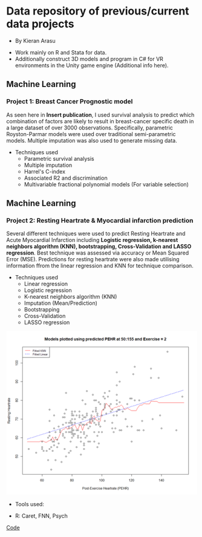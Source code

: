 # Data repository of previous/current data projects
* By Kieran Arasu
- Work mainly on R and Stata for data.
- Additionally construct 3D models and program in C# for VR environments in the Unity game engine (Additional info here).


## Machine Learning
### Project 1: Breast Cancer Prognostic model
As seen here in **Insert publication**, I used survival analysis to predict which combination of factors are likely to result in breast-cancer specific death in a large dataset of over 3000 observations. Specifically, parametric Royston-Parmar models were used over
traditional semi-parametric models. Multiple imputation was also used to generate missing data.

* Techniques used
  - Parametric survival analysis
  - Multiple imputation
  - Harrel's C-index
  - Associated R2 and discrimination
  - Multivariable fractional polynomial models (For variable selection)


## Machine Learning
### Project 2: Resting Heartrate & Myocardial infarction prediction 
Several different techniques were used to predict Resting Heartrate and Acute Myocardial Infarction including **Logistic regression, k-nearest neighbors algorithm (KNN), bootstrapping, Cross-Validation and LASSO 
regression**. Best technique was assessed via accuracy or Mean Squared Error (MSE). Predictions for resting heartrate were also made utilising information ffrom the linear regression and KNN for technique comparison.

* Techniques used
  - Linear regression
  - Logistic regression
  - K-nearest neighbors algorithm (KNN)
  - Imputation (Mean/Prediction)
  - Bootstrapping
  - Cross-Validation
  - LASSO regression
  

![](./images/GraphML.png)

* Tools used:
 - R: Caret, FNN, Psych

[Code](./data/RestingHRMI[ML].R)
<!---
KieranArasu/KieranArasu is a ✨ special ✨ repository because its `README.md` (this file) appears on your GitHub profile.
You can click the Preview link to take a look at your changes.
--->
